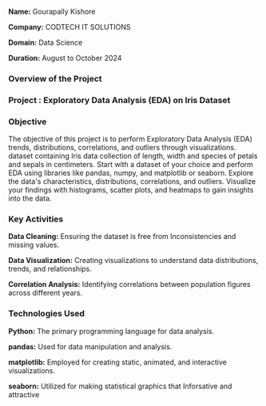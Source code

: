 
**Name:** Gourapally Kishore

**Company:** CODTECH IT SOLUTIONS

**Domain:** Data Science

**Duration:** August  to October 2024


### Overview of the Project

### Project : Exploratory Data Analysis (EDA) on Iris Dataset

### Objective

The objective of this project is to perform Exploratory Data Analysis (EDA) trends, distributions, correlations, and outliers through visualizations. dataset containing Iris data collection of length, width and species of petals and sepals in centimeters.
Start with a dataset of your choice and perform EDA using libraries like pandas, numpy, and matplotlib or seaborn. Explore the data's characteristics, distributions, correlations, and outliers. Visualize your findings with histograms, scatter plots, and heatmaps to gain insights into the data.

### Key Activities

**Data Cleaning:** Ensuring the dataset is free from Inconsistencies and missing values.

**Data Visualization:** Creating visualizations to understand data distributions, trends, and relationships.

**Correlation Analysis:** Identifying correlations between population figures across different years.

### Technologies Used

**Python:** The primary programming language for data analysis.

**pandas:** Used for data manipulation and analysis.

**matplotlib:** Employed for creating static, animated, and interactive visualizations.

**seaborn:** Utilized for making statistical graphics that Inforsative and attractive


